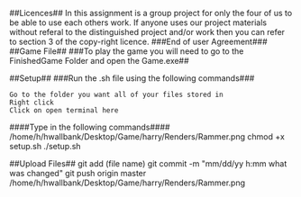 ##Licences##
In this assignment is a group project for only the four of us to be able to use each others work.
If anyone uses our project materials without referal to the distinguished project and/or work then you can refer to section 3 of the copy-right licence.
###End of user Agreement###
##Game File##
###To play the game you will need to go to the FinishedGame Folder and open the Game.exe##

##Setup##
###Run the .sh file using the following commands###

	Go to the folder you want all of your files stored in
	Right click
	Click on open terminal here

####Type in the following commands####
/home/h/hwallbank/Desktop/Game/harry/Renders/Rammer.png
	chmod +x setup.sh
	./setup.sh


##Upload Files##
	git add (file name)
	git commit -m "mm/dd/yy h:mm what was changed"
	git push origin master
/home/h/hwallbank/Desktop/Game/harry/Renders/Rammer.png
